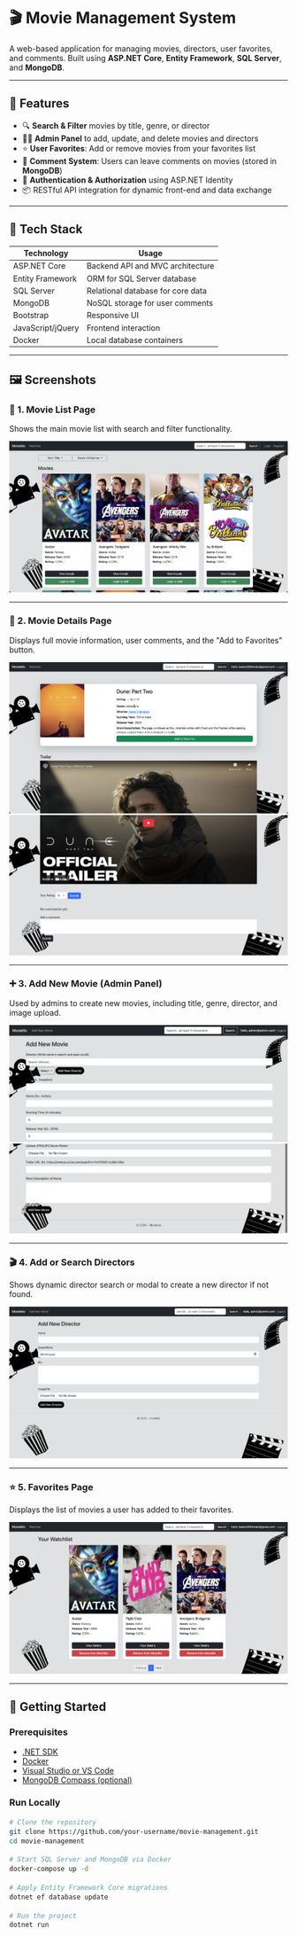 # 🎬 Movie Management System

A web-based application for managing movies, directors, user favorites, and comments. Built using **ASP.NET Core**, **Entity Framework**, **SQL Server**, and **MongoDB**.

---

## 📌 Features

- 🔍 **Search & Filter** movies by title, genre, or director  
- 🧑‍💼 **Admin Panel** to add, update, and delete movies and directors  
- ⭐ **User Favorites**: Add or remove movies from your favorites list  
- 💬 **Comment System**: Users can leave comments on movies (stored in **MongoDB**)  
- 🔐 **Authentication & Authorization** using ASP.NET Identity  
- 📦 RESTful API integration for dynamic front-end and data exchange  

---

## 🧰 Tech Stack

| Technology       | Usage                             |
|------------------|-----------------------------------|
| ASP.NET Core     | Backend API and MVC architecture  |
| Entity Framework | ORM for SQL Server database       |
| SQL Server       | Relational database for core data |
| MongoDB          | NoSQL storage for user comments   |
| Bootstrap        | Responsive UI                     |
| JavaScript/jQuery| Frontend interaction              |
| Docker           | Local database containers         |

---


## 🖼️ Screenshots

### 🎥 1. Movie List Page

Shows the main movie list with search and filter functionality.

![Movie List](https://github.com/babek17/MovieManagement/blob/aa7896aebc1655c666275cb35d4ba38b23458f3b/movie-list.png)

---

### 📄 2. Movie Details Page

Displays full movie information, user comments, and the "Add to Favorites" button.

![Movie Details](https://github.com/babek17/MovieManagement/blob/2271a1a2f187d6053d2bab1f657b0d2c563998ed/movie-details-1.png)
![Movie Details](https://github.com/babek17/MovieManagement/blob/7cd228c130ca9a9291e9273d3083c4af79c9bdd0/movie-details-2.png)


---

### ➕ 3. Add New Movie (Admin Panel)

Used by admins to create new movies, including title, genre, director, and image upload.

![Add Movie](https://github.com/babek17/MovieManagement/blob/2271a1a2f187d6053d2bab1f657b0d2c563998ed/add-movie-1.png)
![Add Movie](https://github.com/babek17/MovieManagement/blob/2271a1a2f187d6053d2bab1f657b0d2c563998ed/add-movie-2.png)


---

### 🎬 4. Add or Search Directors

Shows dynamic director search or modal to create a new director if not found.

![Director Search](https://github.com/babek17/MovieManagement/blob/2271a1a2f187d6053d2bab1f657b0d2c563998ed/add-director.png)

---

### ⭐ 5. Favorites Page

Displays the list of movies a user has added to their favorites.

![Favorites Page](https://github.com/babek17/MovieManagement/blob/2271a1a2f187d6053d2bab1f657b0d2c563998ed/watchlist.png)

---

## 🚀 Getting Started

### Prerequisites

- [.NET SDK](https://dotnet.microsoft.com/download)
- [Docker](https://www.docker.com/)
- [Visual Studio or VS Code](https://visualstudio.microsoft.com/)
- [MongoDB Compass (optional)](https://www.mongodb.com/products/compass)

### Run Locally

```bash
# Clone the repository
git clone https://github.com/your-username/movie-management.git
cd movie-management

# Start SQL Server and MongoDB via Docker
docker-compose up -d

# Apply Entity Framework Core migrations
dotnet ef database update

# Run the project
dotnet run
